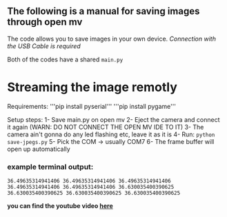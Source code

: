 ## The following is a manual for saving images through open mv
The code allows you to save images in your own device. *Connection with the USB Cable is required*

Both of the codes have a shared ```main.py```


# Streaming the image remotly

Requirements:
'''pip install pyserial'''
'''pip install pygame'''

Setup steps:
1- Save main.py on open mv
2- Eject the camera and connect it again 
(WARN: DO NOT CONNECT THE OPEN MV IDE TO IT)
3- The camera ain't gonna do any led flashing etc, leave it as it is
4- Run: ```python save-jpegs.py```
5- Pick the COM -> usually COM7
6- The frame buffer will open up automatically

### example terminal output:
``36.49635314941406
36.49635314941406
36.49635314941406
36.49635314941406
36.49635314941406
36.630035400390625
36.630035400390625
36.630035400390625
36.630035400390625``


**you can find the youtube video [here](https://www.youtube.com/watch?v=WRHrqlKBZ3s)**

